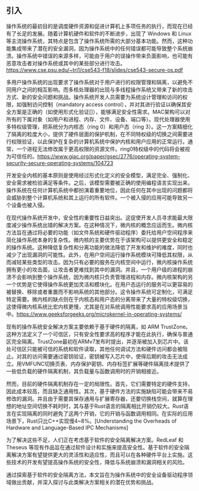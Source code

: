 ## 引入

操作系统的最初目的是调度硬件资源和促进计算机上多项任务的执行，而现在已经有了长足的发展。随着计算机硬件和软件的不断进步，出现了 Windows 和 Linux 等主流操作系统，其特点是包含了操作系统所需的大部分基本功能。然而，这种功能集成带来了潜在的安全漏洞，因为操作系统中的任何错误都可能导致整个系统崩溃。操作系统中错误的来源多样，可能由于用户的误操作带来负面影响，也可能有恶意攻击者对操作系统或其中的某些部分进行攻击。https://www.cse.psu.edu/~trj1/cse543-f18/slides/cse543-secure-os.pdf

多用户操作系统的出现要求了操作系统对于用户进行的权限管理和隔离，以避免不同用户之间的相互影响。而多核处理器的出现与多线程操作系统又带来了新的攻击方式、新的安全问题和挑战。操作系统开发人员需要为系统设计管理和访问的权限，如强制访问控制（mandatory access control），并对其进行验证以确保其安全方案是正确的（如使用形式化验证[]），能够满足安全性需求。MAC架构可以对所有的下属对象（如用户和进程、内存、文件、设备、端口等）。现代处理器使用多特权级管理，把系统分为内核态（ring 0）和用户态（ring 3）。这一方案精细化了隔离的粒度大小，提供了硬件层面的保护机制，在不同特权级的切换之间需要进行权限验证，以此保护在复杂的计算机系统中保护内核和用户应用的正常运行。通常，一个进程无法修改属于更高权限的资源文件。ring0特权级中的代码将会被视为可信任的。https://www.giac.org/paper/gsec/2776/operating-system-security-secure-operating-systems/104723

开发安全内核的基本原则是使用经过形式化定义的安全模型，满足完全、强制化、安全需求被检验满足等条件。之后，该模型需要被正确的使用编程语言实现出来。操作系统在任何计算机系统中都扮演着重要地位，因此任何在其中出现的问题都将会威胁到整个计算机系统和其上运行的所有软件。一个被入侵的应用可能导致另一个设备也被入侵。

在现代操作系统开发中，安全性的重要性日益突出。这促使开发人员寻求能最大限度减少操作系统出错的解决方案。在这种情况下，微内核的概念应运而生。微内核方法旨在通过将必要的功能（如文件系统和硬件驱动程序）委托给用户空间程序来简化操作系统本身的复杂性。微内核的主要优势在于该架构可以提供更安全和稳定的操作系统。这种降低复杂性和分离功能的做法降低了开发和维护的难度，同时也减少了出现漏洞的可能性。此外，在用户空间运行操作系统模块可降低其权限，从而减轻某些类型的攻击。因为只有必要的服务在内核空间中运行，微内核操作系统拥有更小的攻击面，让攻击者更难找到其中的漏洞。并且，一个用户级的进程的崩溃不会影响到整个操作系统，因为微内核只负责管理进程和内存。微内核架构的另一个优势是它使得操作系统更加灵活和模块化。在用户态运行的服务可以更容易的被替换、移除或者重置而不影响系统的其他部分。这令操作系统可定制化，可满足特定需要。微内核的缺点则在于内核态和用户态的分离带来了大量的特权级切换，这使得微内核系统比宏内核更慢，尤其是在对系统调用性能要求高的应用场景当中。https://www.geeksforgeeks.org/microkernel-in-operating-systems/

现有的操作系统安全解决方案主要依赖于基于硬件的隔离，如 ARM TrustZone。这种方法定义了一个可信区，只有安全性要求高的程序才能在此执行，确保与普通区完全隔离。TrustZone最初在ARMv7发布时提出，并逐渐被加入到芯片中。该处可信区只能被可信的系统和软件读取，其他任何调试方法和硬件访问都会被阻止。对其的访问需要通过密钥验证，密钥被写入芯片中，使得后期的攻击无法成立。用VMFUNC切换页表、内存保护密钥、内存标签扩展等硬件隔离技术提供了一些低负载的硬件隔离机制，其负载量与函数调用时的开销相接近。

然而，目前的硬件隔离机制存在一定的局限性。首先，它们需要特定的硬件支持，因此成本较高，而且缺乏通用性。其次，基于硬件方法的实施缺陷可能会带来不易修改的漏洞。并且由于需要其保存通用与扩展寄存器，还要切换栈空间，就算在理想的地址空间切换不耗时时，其与基于Rust语言的隔离相比开销仍较大。Rust语言在实现隔离的同时避免了这两个开销，它的开销与函数调用相同。在实际的应用场景下，Rust只比C++实现慢4~8%。[Understanding the Overheads of Hardware and Language-Based IPC Mechanisms]

为了解决这些不足，人们正在考虑基于软件的安全隔离解决方案。RedLeaf 和 Theseus 等现有作品旨在通过软件设计和实施来提高安全性。基于软件的安全隔离解决方案有望提供更大的灵活性和适应性，而且可以在各种硬件平台上实施。这些技术的开发有望提高操作系统的安全性，降低与系统崩溃和漏洞相关的风险。

通过探索基于软件的安全隔离方法，本文旨在为操作系统中的安全设备驱动程序领域做出贡献，并深入探讨与此类解决方案相关的潜在优势和挑战。
